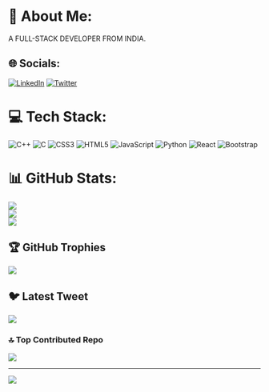 # 💫 About Me:
A FULL-STACK DEVELOPER FROM INDIA.


## 🌐 Socials:
[![LinkedIn](https://img.shields.io/badge/LinkedIn-%230077B5.svg?logo=linkedin&logoColor=white)](https://linkedin.com/in/https://www.linkedin.com/in/pranav-0a7954226/) [![Twitter](https://img.shields.io/badge/Twitter-%231DA1F2.svg?logo=Twitter&logoColor=white)](https://twitter.com/https://twitter.com/Pranav45266236) 

# 💻 Tech Stack:
![C++](https://img.shields.io/badge/c++-%2300599C.svg?style=for-the-badge&logo=c%2B%2B&logoColor=white) ![C](https://img.shields.io/badge/c-%2300599C.svg?style=for-the-badge&logo=c&logoColor=white) ![CSS3](https://img.shields.io/badge/css3-%231572B6.svg?style=for-the-badge&logo=css3&logoColor=white) ![HTML5](https://img.shields.io/badge/html5-%23E34F26.svg?style=for-the-badge&logo=html5&logoColor=white) ![JavaScript](https://img.shields.io/badge/javascript-%23323330.svg?style=for-the-badge&logo=javascript&logoColor=%23F7DF1E) ![Python](https://img.shields.io/badge/python-3670A0?style=for-the-badge&logo=python&logoColor=ffdd54) ![React](https://img.shields.io/badge/react-%2320232a.svg?style=for-the-badge&logo=react&logoColor=%2361DAFB) ![Bootstrap](https://img.shields.io/badge/bootstrap-%23563D7C.svg?style=for-the-badge&logo=bootstrap&logoColor=white)
# 📊 GitHub Stats:
![](https://github-readme-stats.vercel.app/api?username=Pranav7651&theme=dracula&hide_border=false&include_all_commits=true&count_private=true)<br/>
![](https://github-readme-streak-stats.herokuapp.com/?user=Pranav7651&theme=dracula&hide_border=false)<br/>
![](https://github-readme-stats.vercel.app/api/top-langs/?username=Pranav7651&theme=dracula&hide_border=false&include_all_commits=true&count_private=true&layout=compact)

## 🏆 GitHub Trophies
![](https://github-profile-trophy.vercel.app/?username=Pranav7651&theme=dracula&no-frame=false&no-bg=false&margin-w=4)

## 🐦 Latest Tweet
[![](https://gtce.itsvg.in/api?username=https://twitter.com/Pranav45266236)](https://github.com/VishwaGauravIn/github-twitter-card-embed)

### 🔝 Top Contributed Repo
![](https://github-contributor-stats.vercel.app/api?username=Pranav7651&limit=5&theme=dracula&combine_all_yearly_contributions=true)

---
[![](https://visitcount.itsvg.in/api?id=Pranav7651&icon=0&color=6)](https://visitcount.itsvg.in)

<!-- Proudly created with GPRM ( https://gprm.itsvg.in ) -->
